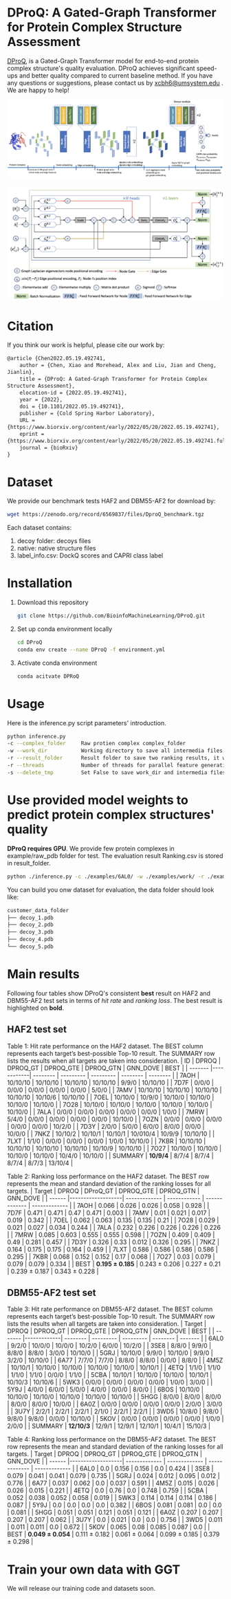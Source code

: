 # DProQ: A Gated-Graph Transformer for Protein Complex Structure Assessment

[DProQ](https://www.biorxiv.org/content/early/2022/05/20/2022.05.19.492741), is a Gated-Graph Transformer model for 
end-to-end protein complex structure's quality evaluation. DProQ achieves significant speed-ups and better quality 
compared to current baseline method. If you have any questions or suggestions, please contact us by  <xcbh6@umsystem.edu>
. We are happy to help!

![pipeline.png](./images/pipeline.png)

![gated_graph_transformer.png](./images/gated_graph_transformer.png)

# Citation

If you think our work is helpful, please cite our work by:

```
@article {Chen2022.05.19.492741,
    author = {Chen, Xiao and Morehead, Alex and Liu, Jian and Cheng, Jianlin},
    title = {DProQ: A Gated-Graph Transformer for Protein Complex Structure Assessment},
    elocation-id = {2022.05.19.492741},
    year = {2022},
    doi = {10.1101/2022.05.19.492741},
    publisher = {Cold Spring Harbor Laboratory},
    URL = {https://www.biorxiv.org/content/early/2022/05/20/2022.05.19.492741},
    eprint = {https://www.biorxiv.org/content/early/2022/05/20/2022.05.19.492741.full.pdf},
    journal = {bioRxiv}
}
```

# Dataset

We provide our benchmark tests HAF2 and DBM55-AF2 for download by:
```bash
wget https://zenodo.org/record/6569837/files/DproQ_benchmark.tgz
```
Each dataset contains:
1. decoy folder: decoys files
2. native: native structure files
3. label_info.csv: DockQ scores and CAPRI class label

# Installation

1. Download this repository
   
   ```bash
   git clone https://github.com/BioinfoMachineLearning/DProQ.git
   ```

2. Set up conda environment locally
   
   ```bash
   cd DProQ
   conda env create --name DProQ -f environment.yml
   ```

3. Activate conda environment
   
   ```bash
   conda acitvate DPRoQ
   ```

# Usage

Here is the inference.py script parameters' introduction.

```bash
python inference.py
-c --complex_folder     Raw protien complex complex_folder
-w --work_dir           Working directory to save all intermedia files and folders, it will created if it is not exits
-r --result_folder      Result folder to save two ranking results, it will created if it is not exits
-r --threads            Number of threads for parallel feature generation and dataloader, default=10
-s --delete_tmp         Set False to save work_dir and intermedia files, otherwise set True, default=False
```

# Use provided model weights to predict protein complex structures' quality

**DProQ requires GPU**. We provide few protein complexes in example/raw_pdb folder for test. The evaluation result Ranking.csv is stored in result_folder.

```bash
python ./inference.py -c ./examples/6AL0/ -w ./examples/work/ -r ./examples/result
```

You can build you onw dataset for evaluation, the data folder should look like:

```bash
customer_data_folder
├── decoy_1.pdb
├── decoy_2.pdb
├── decoy_3.pdb
├── decoy_4.pdb
└── decoy_5.pdb
```

# Main results
Following four tables show DProQ's consistent **best** result on HAF2 and DBM55-AF2 test sets in terms of *hit rate* and 
*ranking loss*. The best result is highlighted on **bold**.

## HAF2  test set
Table 1: Hit rate performance on the HAF2 dataset. The BEST column represents each target’s best-possible Top-10 result.
The SUMMARY row lists the results when all targets are taken into consideration.
| ID      | DPROQ      | DPROQ_GT | DPROQ_GTE | DPROQ_GTN | GNN_DOVE | BEST     |
| ------- |------------| -------- | --------- | --------- | -------- | -------- |
| 7AOH    | 10/10/10   | 10/10/10 | 10/10/10  | 10/10/10  | 9/9/0    | 10/10/10 |
| 7D7F    | 0/0/0      | 0/0/0    | 0/0/0     | 0/0/0     | 0/0/0    | 5/0/0    |
| 7AMV    | 10/10/10   | 10/10/10 | 10/10/10  | 10/10/10  | 10/10/6  | 10/10/10 |
| 7OEL    | 10/10/0    | 10/9/0   | 10/10/0   | 10/10/0   | 10/10/0  | 10/10/0  |
| 7O28    | 10/10/0    | 10/10/0  | 10/10/0   | 10/10/0   | 10/10/0  | 10/10/0  |
| 7ALA    | 0/0/0      | 0/0/0    | 0/0/0     | 0/0/0     | 0/0/0    | 1/0/0    |
| 7MRW    | 5/4/0      | 0/0/0    | 0/0/0     | 0/0/0     | 0/0/0    | 10/10/0  |
| 7OZN    | 0/0/0      | 0/0/0    | 0/0/0     | 0/0/0     | 0/0/0    | 10/2/0   |
| 7D3Y    | 2/0/0      | 5/0/0    | 6/0/0     | 8/0/0     | 0/0/0    | 10/0/0   |
| 7NKZ    | 10/10/2    | 10/10/1  | 10/10/1   | 10/010/4  | 10/9/9   | 10/10/10 |
| 7LXT    | 1/1/0      | 0/0/0    | 0/0/0     | 0/0/0     | 1/0/0    | 10/10/0  |
| 7KBR    | 10/10/10   | 10/10/10 | 10/10/10  | 10/10/10  | 10/10/9  | 10/10/10 |
| 7O27    | 10/10/0    | 10/10/0  | 10/10/0   | 10/10/0   | 10/4/0   | 10/10/0  |
| SUMMARY | **10/9/4** | 8/7/4    | 8/7/4     | 8/7/4     | 8/7/3    | 13/10/4  |


Table 2: Ranking loss performance on the HAF2 dataset. The BEST row represents the mean and standard deviation of the
ranking losses for all targets.
| Target | DPROQ             | DProQ_GT      | DPROQ_GTE    | DPROQ_GTN     | GNN_DOVE      |
| ------ |-------------------| ------------- | ------------ | ------------- | ------------- |
| 7AOH   | 0.066             | 0.026         | 0.026        | 0.058         | 0.928         |
| 7D7F   | 0.471             | 0.471         | 0.47         | 0.471         | 0.003         |
| 7AMV   | 0.01              | 0.021         | 0.017        | 0.019         | 0.342         |
| 7OEL   | 0.062             | 0.063         | 0.135        | 0.135         | 0.21          |
| 7O28   | 0.029             | 0.021         | 0.027        | 0.034         | 0.244         |
| 7ALA   | 0.232             | 0.226         | 0.226        | 0.226         | 0.226         |
| 7MRW   | 0.085             | 0.603         | 0.555        | 0.555         | 0.598         |
| 7OZN   | 0.409             | 0.409         | 0.49         | 0.281         | 0.457         |
| 7D3Y   | 0.326             | 0.33          | 0.012        | 0.326         | 0.295         |
| 7NKZ   | 0.164             | 0.175         | 0.175        | 0.164         | 0.459         |
| 7LXT   | 0.586             | 0.586         | 0.586        | 0.586         | 0.295         |
| 7KBR   | 0.068             | 0.152         | 0.152        | 0.17          | 0.068         |
| 7O27   | 0.03              | 0.079         | 0.079        | 0.079         | 0.334         |
| BEST   | **0.195 ± 0.185** | 0.243 ± 0.206 | 0.227 ± 0.21 | 0.239 ± 0.187 | 0.343 ± 0.228 |


## DBM55-AF2 test set
Table 3: Hit rate performance on DBM55-AF2 dataset. The BEST column represents each target’s best-possible Top-10 result.
The SUMMARY row lists the results when all targets are taken into consideration.
| Target  | DPROQ       | DPROQ_GT | DPROQ_GTE | DPROQ_GTN | GNN_DOVE | BEST    |
| ------- |-------------| -------- | --------- | --------- | -------- | ------- |
| 6AL0    | 9/2/0       | 10/0/0   | 10/0/0    | 10/2/0    | 6/0/0    | 10/2/0  |
| 3SE8    | 8/8/0       | 9/9/0    | 8/8/0     | 8/8/0     | 3/0/0    | 10/10/0 |
| 5GRJ    | 10/10/0     | 9/9/0    | 10/10/0   | 9/9/0     | 3/2/0    | 10/10/0 |
| 6A77    | 7/7/0       | 7/7/0    | 8/8/0     | 8/8/0     | 0/0/0    | 8/8/0   |
| 4M5Z    | 10/10/1     | 10/10/0  | 10/10/0   | 10/10/0   | 10/10/0  | 10/10/1 |
| 4ETQ    | 1/1/0       | 1/1/0    | 1/1/0     | 1/1/0     | 0/0/0    | 1/1/0   |
| 5CBA    | 10/10/1     | 10/10/0  | 10/10/0   | 10/10/1   | 10/10/3  | 10/10/6 |
| 5WK3    | 0/0/0       | 0/0/0    | 0/0/0     | 0/0/0     | 1/0/0    | 3/0/0   |
| 5Y9J    | 4/0/0       | 6/0/0    | 5/0/0     | 4/0/0     | 0/0/0    | 8/0/0   |
| 6BOS    | 10/10/0     | 10/10/0  | 10/10/0   | 10/10/0   | 10/10/0  | 10/10/0 |
| 5HGG    | 8/0/0       | 8/0/0    | 8/0/0     | 8/0/0     | 8/0/0    | 10/0/0  |
| 6A0Z    | 0/0/0       | 0/0/0    | 0/0/0     | 0/0/0     | 2/0/0    | 3/0/0   |
| 3U7Y    | 2/2/1       | 2/2/1    | 2/2/1     | 2/1/0     | 2/2/1    | 2/2/1   |
| 3WD5    | 10/8/0      | 9/8/0    | 9/8/0     | 9/8/0     | 0/0/0    | 10/10/0 |
| 5KOV    | 0/0/0       | 0/0/0    | 0/0/0     | 0/0/0     | 1/0/0    | 2/0/0   |
| SUMMARY | **12/10/3** | 12/9/1   | 12/9/1    | 12/10/1   | 10/4/1   | 15/10/3 |


Table 4: Ranking loss performance on the DBM55-AF2 dataset. The BEST row represents the mean and standard deviation of
the ranking losses for all targets.
| Target | DPROQ             | DPROQ_GT      | DPROQ_GTE     | DPROQ_GTN     | GNN_DOVE      |
| ------ |-------------------| ------------- | ------------- | ------------- | ------------- |
| 6AL0   | 0.0               | 0.156         | 0.156         | 0.0           | 0.424         |
| 3SE8   | 0.079             | 0.041         | 0.041         | 0.079         | 0.735         |
| 5GRJ   | 0.024             | 0.012         | 0.095         | 0.012         | 0.776         |
| 6A77   | 0.037             | 0.062         | 0.0           | 0.037         | 0.591         |
| 4M5Z   | 0.015             | 0.026         | 0.026         | 0.015         | 0.221         |
| 4ETQ   | 0.0               | 0.76          | 0.0           | 0.748         | 0.759         |
| 5CBA   | 0.052             | 0.038         | 0.052         | 0.058         | 0.019         |
| 5WK3   | 0.114             | 0.114         | 0.114         | 0.186         | 0.087         |
| 5Y9J   | 0.0               | 0.0           | 0.0           | 0.0           | 0.382         |
| 6BOS   | 0.081             | 0.081         | 0.0           | 0.0           | 0.081         |
| 5HGG   | 0.051             | 0.051         | 0.121         | 0.051         | 0.121         |
| 6A0Z   | 0.207             | 0.207         | 0.207         | 0.207         | 0.062         |
| 3U7Y   | 0.0               | 0.021         | 0.0           | 0.0           | 0.756         |
| 3WD5   | 0.011             | 0.011         | 0.011         | 0.0           | 0.672         |
| 5KOV   | 0.065             | 0.08          | 0.085         | 0.087         | 0.0           |
| BEST   | **0.049 ± 0.054** | 0.111 ± 0.182 | 0.061 ± 0.064 | 0.099 ± 0.185 | 0.379 ± 0.298 |

# Train your own data with GGT
We will release our training code and datasets soon.